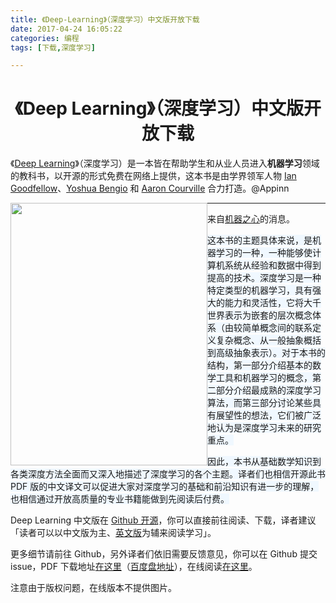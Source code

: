 ```yaml
---
title: 《Deep-Learning》（深度学习）中文版开放下载
date: 2017-04-24 16:05:22
categories: 编程
tags: [下载,深度学习]

---
```


<h1 style="text-align:center">《Deep Learning》（深度学习）中文版开放下载</h1>

<p><span style="font-size:14px">《<a href="http://www.yilan.io/article/redirect?url=http%3A%2F%2Fwww.deeplearningbook.org%2F" target="_blank">Deep Learning</a>》（深度学习）是一本皆在帮助学生和从业人员进入<strong>机器学习</strong>领域的教科书，以开源的形式免费在网络上提供，这本书是由学界领军人物&nbsp;<a href="http://www.yilan.io/article/redirect?url=http%3A%2F%2Fwww.iangoodfellow.com%2F" target="_blank">Ian Goodfellow</a>、<a href="http://www.yilan.io/article/redirect?url=http%3A%2F%2Fwww.iro.umontreal.ca%2F~bengioy%2Fyoshua_en%2F" target="_blank">Yoshua Bengio</a>&nbsp;和&nbsp;<a href="http://www.yilan.io/article/redirect?url=https%3A%2F%2Faaroncourville.wordpress.com%2F" target="_blank">Aaron Courville</a>&nbsp;合力打造。@Appinn</span></p>

<p><span style="font-size:14px"><img alt="" src="http://hexo.mantoujun.top/2017/04/20/%E3%80%8ADeep-Learning%E3%80%8B%EF%BC%88%E6%B7%B1%E5%BA%A6%E5%AD%A6%E4%B9%A0%EF%BC%89%E4%B8%AD%E6%96%87%E7%89%88%E5%BC%80%E6%94%BE%E4%B8%8B%E8%BD%BD/《Deep Learning》（深度学习）中文版开放下载.jpg" style="float:left; height:420px; width:315px" /></span></p>

<hr />
<p>来自<a href="http://www.yilan.io/article/redirect?url=http%3A%2F%2Fwww.jiqizhixin.com%2Farticle%2F2647" target="_blank">机器之心</a>的消息。</p>

<p><span style="background-color:#f0f8ff">这本书的主题具体来说，是机器学习的一种，一种能够使计算机系统从经验和数据中得到提高的技术。深度学习是一种特定类型的机器学习，具有强大的能力和灵活性，它将大千世界表示为嵌套的层次概念体系（由较简单概念间的联系定义复杂概念、从一般抽象概括到高级抽象表示）。对于本书的结构，第一部分介绍基本的数学工具和机器学习的概念，第二部分介绍最成熟的深度学习算法，而第三部分讨论某些具有展望性的想法，它们被广泛地认为是深度学习未来的研究重点。</span></p>

<p><span style="background-color:#f0f8ff">因此，本书从基础数学知识到各类深度方法全面而又深入地描述了深度学习的各个主题。译者们也相信开源此书 PDF 版的中文译文可以促进大家对深度学习的基础和前沿知识有进一步的理解，也相信通过开放高质量的专业书籍能做到先阅读后付费。</span></p>

<p>Deep Learning 中文版在&nbsp;<a href="http://www.yilan.io/article/redirect?url=https%3A%2F%2Fgithub.com%2Fexacity%2Fdeeplearningbook-chinese" target="_blank">Github 开源</a>，你可以直接前往阅读、下载，译者建议「读者可以以中文版为主、<a href="http://www.yilan.io/article/redirect?url=http%3A%2F%2Fwww.deeplearningbook.org%2F" target="_blank">英文版</a>为辅来阅读学习」。</p>

<p>更多细节请前往 Github，另外译者们依旧需要反馈意见，你可以在 Github 提交 issue，PDF 下载地址<a href="http://www.yilan.io/article/redirect?url=https%3A%2F%2Fgithub.com%2Fexacity%2Fdeeplearningbook-chinese%2Freleases" target="_blank">在这里</a>（<a href="http://www.yilan.io/article/redirect?url=https%3A%2F%2Fpan.baidu.com%2Fs%2F1skORN8x" target="_blank">百度盘地址</a>），在线阅读<a href="http://www.yilan.io/article/redirect?url=https%3A%2F%2Fexacity.github.io%2Fdeeplearningbook-chinese%2F" target="_blank">在这里</a>。</p>

<p>注意由于版权问题，在线版本不提供图片。</p>

<div style="page-break-after:always"><span style="display:none">&nbsp;</span></div>

<p>&nbsp;</p>

<p>&nbsp;</p>

<p>&nbsp;</p>
